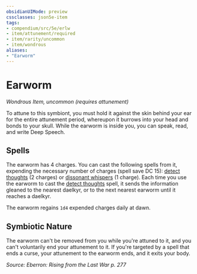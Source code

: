 ```yaml
---
obsidianUIMode: preview
cssclasses: json5e-item
tags:
- compendium/src/5e/erlw
- item/attunement/required
- item/rarity/uncommon
- item/wondrous
aliases: 
- "Earworm"
---
```

# Earworm
*Wondrous Item, uncommon (requires attunement)*  


To attune to this symbiont, you must hold it against the skin behind your ear for the entire attunement period, whereupon it burrows into your head and bonds to your skull. While the earworm is inside you, you can speak, read, and write Deep Speech.

## Spells

The earworm has 4 charges. You can cast the following spells from it, expending the necessary number of charges (spell save DC 15): [detect thoughts](compendium/spells/detect-thoughts.md) (2 charges) or [dissonant whispers](compendium/spells/dissonant-whispers.md) (1 charge). Each time you use the earworm to cast the [detect thoughts](compendium/spells/detect-thoughts.md) spell, it sends the information gleaned to the nearest daelkyr, or to the next nearest earworm until it reaches a daelkyr.

The earworm regains `1d4` expended charges daily at dawn.

## Symbiotic Nature

The earworm can't be removed from you while you're attuned to it, and you can't voluntarily end your attunement to it. If you're targeted by a spell that ends a curse, your attunement to the earworm ends, and it exits your body.

*Source: Eberron: Rising from the Last War p. 277*